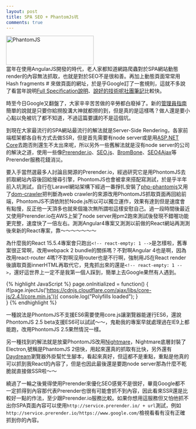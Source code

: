 ```yaml
---
layout: post
title: SPA SEO + PhantomJs坑
comments: true
---
```


<img src="http://phantomjs.org/img/phantomjs-logo.png" alt="PhantomJS" width="240" height="80">
<br>
當年在使用AngularJS開發的時代，老人家都知道網路爬蟲對於SPA網站動態render的內容無法抓取，也就是對於SEO不是很和善。再加上動態頁面常常用Hash fragments # 來做頁面的網址，於是乎Google訂了一套規則，這就不多說了看當年說明<a href="https://developers.google.com/webmasters/ajax-crawling/docs/specification" target="_blank">Full Specification說明</a>、<a href="https://www.facebook.com/groups/610219582353481/permalink/710236869018418/" target="_blank">說好的技術呢社團筆記</a>比較快。

時至今日Google又翻盤了，大家辛辛苦苦做的辛勞都白廢掉了。新的<a href="https://webmasters.googleblog.com/2014/10/updating-our-technical-webmaster.html" target="_blank">管理員指南</a>簡單的說就是只要你給撈股溝大神就都撈的到，但是真的是這樣嗎？做人還是要小心點以免被坑了都不知道，不過這篇要講的不是這個坑。

到現在大家最流行的SPA網站最流行的解法就是Server-Side Rendering，各家前端框架都各自有方式去做SSR，但是首先需要有node server或是用<a href="https://blogs.msdn.microsoft.com/webdev/2017/02/14/building-single-page-applications-on-asp-net-core-with-javascriptservices/" target="_blank">ASP.NET Core</a>去跑否則還生不太出來呢，所以另外一些舊解法就是沒有node server的公司的解決之道，使用一些像<a href="https://prerender.io/" target="_blank">Prerender.io</a>、<a href="http://getseojs.com/" target="_blank">SEO.js</a>、<a href="http://www.brombone.com/" target="_blank">BromBone</a>、<a href="https://www.seo4ajax.com/" target="_blank">SEO4Ajax</a>等Prerender服務花錢消災。

要入手當然選最多人討論且開源的Prerender.io，經過研究它是用PhontomJS去抓取網站內容後回給搜尋引擎，PhontomJS也會被拿來搭配寫測試，於是乎半年前入坑測試，自行在Laravel網站架構下經過一番掙扎安裝了<a href="http://jonnnnyw.github.io/php-phantomjs/" target="_blank">php-phantomjs</a>又用了<a href="https://github.com/symfony/dom-crawler" target="_blank">dom-crawler</a>把判斷為web crawler的來源改用PhontomJS抓取頁面再回給前端，PhontomJS不須依附於Node.js所以可以獨立運作，效果有達到但是速度會有點慢，反正他一天頂多也就來個幾次無所謂啦這樣安慰自己。過一段時間後最近又使用Prerender.io在AWS上架了node server用pm2跑來測試後發現不錯喔功能更完整，速度快了一倍左右。測測Angular4專案又測測以前做的React網站再測測後來新的React專案，靠～～～～～～～

為什麼我的React 15.5.4專案會只跑出```<!-- react-empty: 1 -->```是怎樣啦，舊專案很正常啊，改用webpack 2 bundle的關係嗎？不對啊Angular 4也是啊，因為改用react-router 4嗎?不對啊沒用router也是不行啊，強制用JS在React render後讀取頁面innerHTML再取代它，見鬼抓出來的還是```<!-- react-empty: 1 -->```，還好這世界上一定不是我第一個人踩到，簡單上去Google果然有人遇到。

{% highlight JavaScript %}
page.onInitialized = function() {
    if(page.injectJs('https://cdnjs.cloudflare.com/ajax/libs/core-js/2.4.1/core.min.js')){
        console.log("Polyfills loaded");
    }    
}
{% endhighlight %}

一種說法是PhontomJS不支援ES6需要使用core.js讓瀏覽器能運行ES6，還說PhontomJS 2.5 beta支援ES6可以試試～～，鬼勒我的專案早就處理過在IE9上都能跑，改用PhontomJS 2.5果然情況一樣。


另一種找到的解法就是放棄PhontomJS改用<a href="https://github.com/segmentio/nightmare" target="_blank">Nightmare</a>，Nightmare底層封裝了Electron,號稱是PhantomJS 2倍快，用起來還真的抓取有比快，另外還有<a href="https://github.com/segmentio/daydream" target="_blank">Daydream</a>瀏覽器外掛幫忙生腳本，看起來真好，但這都不是重點，重點是他真的可以抓到我React的內容了，但是也因此最後還是要跑node server那為什麼不乾脆就直接做SSR啦～～

繞過了一輪之後覺得使用Prerender來優化SEO感覺不是很好，畢竟Google都不一定抓得到內容那代表Prerender也很有可能會抓不到內容，因此看來SSR還是比較好一點的作法，至少跟Prerender.io服務比較。如果你想用這服務但又怕他抓不出你SPA頁面內容可以使用```http://service.prerender.io/ + url```測試，例如```http://service.prerender.io/https://www.google.com/```檢視看看有沒有正確抓到你的內容。